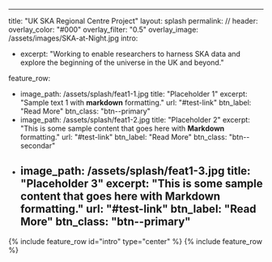 ---
title: "UK SKA Regional Centre Project"
layout: splash
permalink: //
header:
  overlay_color: "#000"
  overlay_filter: "0.5"
  overlay_image: /assets/images/SKA-at-Night.jpg
intro: 
  - excerpt: "Working to enable researchers to harness SKA data and explore the beginning of the universe in the UK and beyond."

feature_row:
  - image_path: /assets/splash/feat1-1.jpg
    title: "Placeholder 1"
    excerpt: "Sample text 1 with **markdown** formatting."
    url: "#test-link"
    btn_label: "Read More"
    btn_class: "btn--primary"
  - image_path: /assets/splash/feat1-2.jpg
    title: "Placeholder 2"
    excerpt: "This is some sample content that goes here with **Markdown** formatting."
    url: "#test-link"
    btn_label: "Read More"
    btn_class: "btn--secondar"
  - image_path: /assets/splash/feat1-3.jpg
    title: "Placeholder 3"
    excerpt: "This is some sample content that goes here with **Markdown** formatting."
    url: "#test-link"
    btn_label: "Read More"
    btn_class: "btn--primary"
    ---
 
 {% include feature_row id="intro" type="center" %}
 {% include feature_row %}

